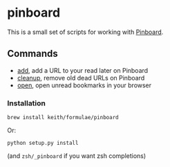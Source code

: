 # pinboard

This is a small set of scripts for working with
[Pinboard](https://pinboard.in/).

## Commands

- [add](https://github.com/keith/pinboard/blob/master/src/pinboard-add),
  add a URL to your read later on Pinboard
- [cleanup](https://github.com/keith/pinboard/blob/master/src/pinboard-cleanup),
  remove old dead URLs on Pinboard
- [open](https://github.com/keith/pinboard/blob/master/src/pinboard-open),
  open unread bookmarks in your browser

### Installation

```
brew install keith/formulae/pinboard
```

Or:

```
python setup.py install
```

(and `zsh/_pinboard` if you want zsh completions)

